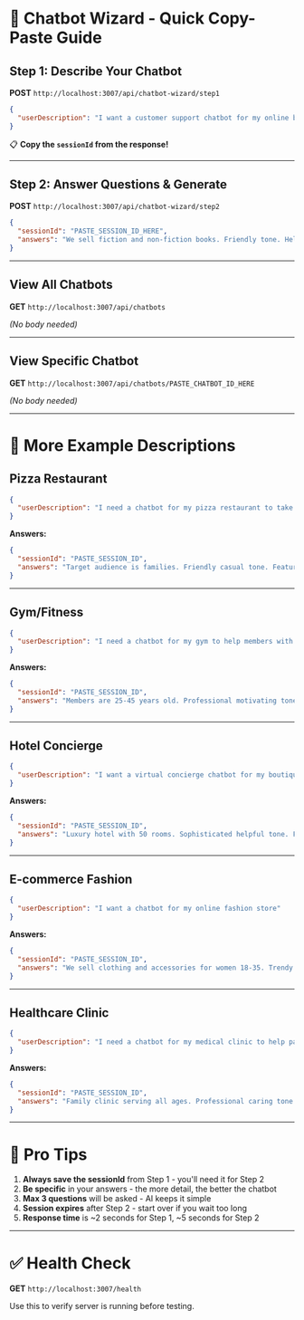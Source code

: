 # 🚀 Chatbot Wizard - Quick Copy-Paste Guide

## Step 1: Describe Your Chatbot

**POST** `http://localhost:3007/api/chatbot-wizard/step1`

```json
{
  "userDescription": "I want a customer support chatbot for my online bookstore"
}
```

📋 **Copy the `sessionId` from the response!**

---

## Step 2: Answer Questions & Generate

**POST** `http://localhost:3007/api/chatbot-wizard/step2`

```json
{
  "sessionId": "PASTE_SESSION_ID_HERE",
  "answers": "We sell fiction and non-fiction books. Friendly tone. Help with recommendations, orders, and returns."
}
```

---

## View All Chatbots

**GET** `http://localhost:3007/api/chatbots`

*(No body needed)*

---

## View Specific Chatbot

**GET** `http://localhost:3007/api/chatbots/PASTE_CHATBOT_ID_HERE`

*(No body needed)*

---

# 📝 More Example Descriptions

## Pizza Restaurant
```json
{
  "userDescription": "I need a chatbot for my pizza restaurant to take orders"
}
```

**Answers:**
```json
{
  "sessionId": "PASTE_SESSION_ID",
  "answers": "Target audience is families. Friendly casual tone. Features: menu browsing, take orders with toppings, order tracking, store hours."
}
```

---

## Gym/Fitness
```json
{
  "userDescription": "I need a chatbot for my gym to help members with class schedules"
}
```

**Answers:**
```json
{
  "sessionId": "PASTE_SESSION_ID",
  "answers": "Members are 25-45 years old. Professional motivating tone. Features: class schedules, membership upgrades, facility questions, book training sessions."
}
```

---

## Hotel Concierge
```json
{
  "userDescription": "I want a virtual concierge chatbot for my boutique hotel"
}
```

**Answers:**
```json
{
  "sessionId": "PASTE_SESSION_ID",
  "answers": "Luxury hotel with 50 rooms. Sophisticated helpful tone. Features: room service, local recommendations, transportation, facility questions."
}
```

---

## E-commerce Fashion
```json
{
  "userDescription": "I want a chatbot for my online fashion store"
}
```

**Answers:**
```json
{
  "sessionId": "PASTE_SESSION_ID",
  "answers": "We sell clothing and accessories for women 18-35. Trendy friendly tone. Features: style advice, order tracking, returns, size recommendations."
}
```

---

## Healthcare Clinic
```json
{
  "userDescription": "I need a chatbot for my medical clinic to help patients"
}
```

**Answers:**
```json
{
  "sessionId": "PASTE_SESSION_ID",
  "answers": "Family clinic serving all ages. Professional caring tone. Features: appointment booking, prescription refills, insurance questions, directions."
}
```

---

# 🎯 Pro Tips

1. **Always save the sessionId** from Step 1 - you'll need it for Step 2
2. **Be specific** in your answers - the more detail, the better the chatbot
3. **Max 3 questions** will be asked - AI keeps it simple
4. **Session expires** after Step 2 - start over if you wait too long
5. **Response time** is ~2 seconds for Step 1, ~5 seconds for Step 2

---

# ✅ Health Check

**GET** `http://localhost:3007/health`

Use this to verify server is running before testing.

